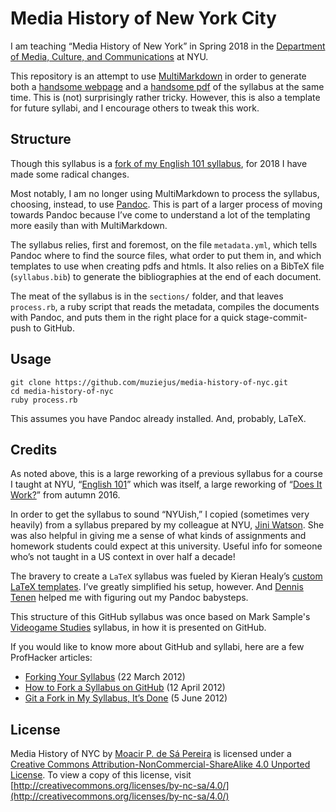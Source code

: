 # Media History of New York City

I am teaching “Media History of New York” in Spring 2018 in the [Department of
Media, Culture, and Communications](http://steinhardt.nyu.edu/mcc/) at NYU. 

This repository is an attempt to use
[MultiMarkdown](http://fletcher.github.io/MultiMarkdown-5/) in order to
generate both a [handsome
webpage](https://muziejus.github.io/media-history-of-nyc/index.html) and a
[handsome pdf](https://muziejus.github.io/media-history-of-nyc/syllabus.pdf) of the
syllabus at the same time. This is (not) surprisingly rather tricky. However,
this is also a template for future syllabi, and I encourage others to tweak
this work.

## Structure

Though this syllabus is a [fork of my English 101
syllabus](http://github.com/muziejus/english-101-2017a), for 2018 I have made
some radical changes. 

Most notably, I am no longer using MultiMarkdown to process the syllabus,
choosing, instead, to use [Pandoc](http://pandoc.org). This is part of a
larger process of moving towards Pandoc because I’ve come to understand a lot
of the templating more easily than with MultiMarkdown.

The syllabus relies, first and foremost, on the file `metadata.yml`, which
tells Pandoc where to find the source files, what order to put them in, and
which templates to use when creating pdfs and htmls. It also relies on a
BibTeX file (`syllabus.bib`) to generate the bibliographies at the end of each
document.

The meat of the syllabus is in the `sections/` folder, and that leaves
`process.rb`, a ruby script that reads the metadata, compiles the documents
with Pandoc, and puts them in the right place for a quick stage-commit-push to
GitHub.

## Usage

```
git clone https://github.com/muziejus/media-history-of-nyc.git
cd media-history-of-nyc
ruby process.rb
```

This assumes you have Pandoc already installed. And, probably, LaTeX.

## Credits

As noted above, this is a large reworking of a previous syllabus for a course
I taught at NYU, “[English 101](https://gihub.com/muziejus/english-101-2017a)”
which was itself, a large reworking of “[Does It
Work?](https://github.com/muziejus/does-it-work)” from autumn 2016.

In order to get the syllabus to sound “NYUish,” I copied (sometimes very
heavily) from a syllabus prepared by my colleague at NYU, [Jini
Watson](http://english.fas.nyu.edu/object/JiniWatson.html). She was also
helpful in giving me a sense of what kinds of assignments and homework students
could expect at this university. Useful info for someone who’s not taught in a
US context in over half a decade!

The bravery to create a `LaTeX` syllabus was fueled by Kieran Healy’s [custom
LaTeX templates](http://kjhealy.github.com/latex-custom-kjh). I’ve greatly
simplified his setup, however. And [Dennis Tenen](http://denten.plaintext.in/)
helped me with figuring out my Pandoc babysteps.

This structure of this GitHub syllabus was once based on Mark Sample's
[Videogame Studies](https://github.com/samplereality/videogame-studies)
syllabus, in how it is presented on GitHub. 

If you would like to know more about GitHub and syllabi, here are a few
ProfHacker articles:

* [Forking Your Syllabus](http://chronicle.com/blogs/profhacker/forking-your-syllabus/39137) (22 March 2012)
* [How to Fork a Syllabus on GitHub](http://chronicle.com/blogs/profhacker/how-to-fork-a-syllabus-on-github/39447) (12 April 2012)
* [Git a Fork in My Syllabus, It’s Done](https://chronicle.com/blogs/profhacker/git-a-fork-in-my-syllabus-its-done/40331) (5 June 2012)

## License

Media History of NYC by [Moacir P. de Sá Pereira](http://moacir.com) is licensed
under a [Creative Commons Attribution-NonCommercial-ShareAlike 4.0 Unported
License](http://creativecommons.org/licenses/by-nc-sa/4.0/). To view a copy of
this license, visit
[http://creativecommons.org/licenses/by-nc-sa/4.0/](http://creativecommons.org/licenses/by-nc-sa/4.0/)
